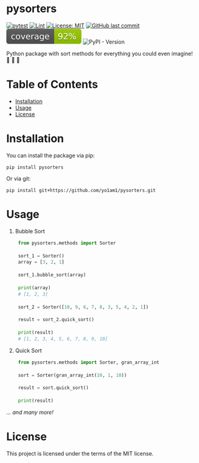# pysorters
[![pytest](https://github.com/yo1am1/pysorters/actions/workflows/test.yaml/badge.svg?branch=main)](https://github.com/yo1am1/pysorters/actions/workflows/test.yaml) 
[![Lint](https://github.com/yo1am1/pysorters/actions/workflows/black.yaml/badge.svg?branch=main)](https://github.com/yo1am1/pysorters/actions/workflows/black.yaml) 
[![License: MIT](https://img.shields.io/github/license/yo1am1/pysorters)](https://github.com/yo1am1/pysorters/blob/main/LICENSE)
[![GitHub last commit](https://img.shields.io/github/last-commit/yo1am1/pysorters)](https://github.com/yo1am1/pysorters/commits/main)
![Coverage](https://github.com/yo1am1/pysorters/blob/main/coverage.svg)
![PyPI - Version](https://img.shields.io/pypi/v/pysorters)

Python package with sort methods for everything you could even imagine! :rocket: :rocket: :rocket:


# Table of Contents
- [Installation](#installation)
- [Usage](#usage)
- [License](#license)

# Installation
You can install the package via pip:
```shell
pip install pysorters
```
Or via git:
```shell
pip install git+https://github.com/yo1am1/pysorters.git
```

# Usage
1. Bubble Sort
   ```python
    from pysorters.methods import Sorter
   
    sort_1 = Sorter()
    array = [3, 2, 1]
   
    sort_1.bubble_sort(array)
   
    print(array)
    # [1, 2, 3]
   
    sort_2 = Sorter([10, 9, 6, 7, 8, 3, 5, 4, 2, 1])
   
    result = sort_2.quick_sort()
   
    print(result)
    # [1, 2, 3, 4, 5, 6, 7, 8, 9, 10]                
   ```
2. Quick Sort
   ```python
    from pysorters.methods import Sorter, gran_array_int
   
    sort = Sorter(gran_array_int(10, 1, 10))
   
    result = sort.quick_sort()
   
    print(result)
   ```
_... and many more!_

# License
This project is licensed under the terms of the MIT license.
